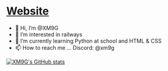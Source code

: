 # [Website](https://xm9g.net)
- 👋 Hi, I’m @XM9G
- 👀 I’m interested in railways
- 🌱 I’m currently learning  Python at school and HTML & CSS
- 📫 How to reach me ... Discord: @xm9g

[![XM9G's GitHub stats](https://github-readme-stats.vercel.app/api?username=xm9g)](https://github.com/anuraghazra/github-readme-stats)
<!---
XM9G/XM9G is a ✨ special ✨ repository because its `README.md` (this file) appears on your GitHub profile.
You can click the Preview link to take a look at your changes.
--->
